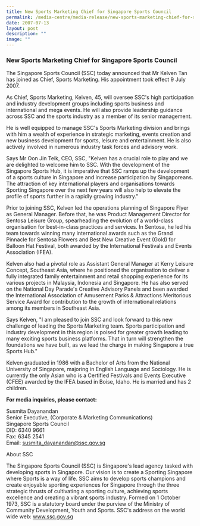```yaml
---
title: New Sports Marketing Chief for Singapore Sports Council
permalink: /media-centre/media-release/new-sports-marketing-chief-for-singapore-sports-council/
date: 2007-07-13
layout: post
description: ""
image: ""
---
```

### **New Sports Marketing Chief for Singapore Sports Council**

The Singapore Sports Council (SSC) today announced that Mr Kelven Tan has joined as Chief, Sports Marketing. His appointment took effect 9 July 2007.

As Chief, Sports Marketing, Kelven, 45, will oversee SSC's high participation and industry development groups including sports business and international and mega events. He will also provide leadership guidance across SSC and the sports industry as a member of its senior management.

He is well equipped to manage SSC's Sports Marketing division and brings with him a wealth of experience in strategic marketing, events creation and new business development for sports, leisure and entertainment. He is also actively involved in numerous industry task forces and advisory work.

Says Mr Oon Jin Teik, CEO, SSC, "Kelven has a crucial role to play and we are delighted to welcome him to SSC. With the development of the Singapore Sports Hub, it is imperative that SSC ramps up the development of a sports culture in Singapore and increase participation by Singaporeans. The attraction of key international players and organisations towards Sporting Singapore over the next few years will also help to elevate the profile of sports further in a rapidly growing industry."

Prior to joining SSC, Kelven led the operations planning of Singapore Flyer as General Manager. Before that, he was Product Management Director for Sentosa Leisure Group, spearheading the evolution of a world-class organisation for best-in-class practices and services. In Sentosa, he led his team towards winning many international awards such as the Grand Pinnacle for Sentosa Flowers and Best New Creative Event (Gold) for Balloon Hat Festival, both awarded by the International Festivals and Events Association (IFEA).

Kelven also had a pivotal role as Assistant General Manager at Kerry Leisure Concept, Southeast Asia, where he positioned the organisation to deliver a fully integrated family entertainment and retail shopping experience for its various projects in Malaysia, Indonesia and Singapore. He has also served on the National Day Parade's Creative Advisory Panels and been awarded the International Association of Amusement Parks & Attractions Meritorious Service Award for contribution to the growth of international relations among its members in Southeast Asia.

Says Kelven, "I am pleased to join SSC and look forward to this new challenge of leading the Sports Marketing team. Sports participation and industry development in this region is poised for greater growth leading to many exciting sports business platforms. That in turn will strengthen the foundations we have built, as we lead the charge in making Singapore a true Sports Hub."

Kelven graduated in 1986 with a Bachelor of Arts from the National University of Singapore, majoring in English Language and Sociology. He is currently the only Asian who is a Certified Festivals and Events Executive (CFEE) awarded by the IFEA based in Boise, Idaho. He is married and has 2 children.


**For media inquiries, please contact:**

Susmita Dayanandan
<br>
Senior Executive, (Corporate & Marketing Communications)
<br>
Singapore Sports Council
<br>
DID: 6340 9661
<br>
Fax: 6345 2541
<br>
Email: [susmita_dayanandan@ssc.gov.sg](mailto:susmita_dayanandan@ssc.gov.sg)


About SSC

The Singapore Sports Council (SSC) is Singapore's lead agency tasked with developing sports in Singapore. Our vision is to create a Sporting Singapore where Sports is a way of life. SSC aims to develop sports champions and create enjoyable sporting experiences for Singapore through the three strategic thrusts of cultivating a sporting culture, achieving sports excellence and creating a vibrant sports industry. Formed on 1 October 1973, SSC is a statutory board under the purview of the Ministry of Community Development, Youth and Sports. SSC's address on the world wide web: www.ssc.gov.sg
